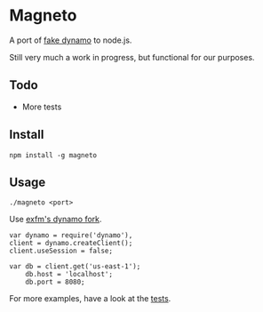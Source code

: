 # Magneto

A port of [fake dynamo](https://github.com/ananthakumaran/fake_dynamo) to node.js.

Still very much a work in progress, but functional for our purposes.

## Todo
 * More tests

## Install

    npm install -g magneto

## Usage

    ./magneto <port>


Use [exfm's dynamo fork](https://github.com/exfm/dynamo).

    var dynamo = require('dynamo'),
    client = dynamo.createClient();
    client.useSession = false;

    var db = client.get('us-east-1');
        db.host = 'localhost';
        db.port = 8080;

For more examples, have a look at the [tests](https://github.com/exfm/node-magneto/blob/master/test/magneto.test.js).


